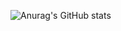 ![Anurag's GitHub stats](https://github-readme-stats.vercel.app/api?username=protosskai&theme=material-palenight&show_icons=true)
